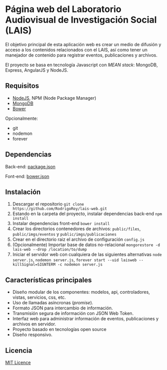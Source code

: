 # Página web del Laboratorio Audiovisual de Investigación Social (LAIS)

El objetivo principal de esta aplicación web es crear un medio de difusión y acceso a los contenidos relacionados con el LAIS, así como tener un manejador de contenido para registrar eventos, publicaciones y archivos.

El proyecto se basa en tecnología Javascript con *MEAN stack*: MongoDB, Express, AngularJS y NodeJS.

## Requisitos

- [NodeJS](https://nodejs.org), NPM (Node Package Manager)
- [MongoDB](https://www.mongodb.org/)
- [Bower](http://bower.io/)

Opcionalmente:

- git
- nodemon
- forever

## Dependencias

Back-end: [package.json](https://github.com/RodrigoRoy/lais-web/blob/master/package.json)

Font-end: [bower.json](https://github.com/RodrigoRoy/lais-web/blob/master/bower.json)

## Instalación

1. Descargar el repositorio `git clone https://github.com/RodrigoRoy/lais-web.git`
2. Estando en la carpeta del proyecto, instalar dependencias back-end ``npm install``
3. Instalar dependencias front-end ``bower install``
4. Crear los directorios contenedores de archivos: ``public/files``, ``public/imgs/eventos`` y ``public/imgs/publicaciones``
5. Crear en el directorio raiz el archivo de configuración ``config.js``
6. (Opcionalmente) Importar base de datos no-relacional ``mongorestore -d lais-web --drop /location/to/dump``
7. Iniciar el servidor web con cualquiera de las siguientes alternativas ``node server.js``, ``nodemon server.js``, ``forever start --uid laisweb --killSignal=SIGNTERM -c nodemon server.js``

## Características principales

- Diseño modular de los componentes: modelos, api, controladores, vistas, servicios, css, etc.
- Uso de llamadas asíncronas (*promise*).
- Formato JSON para intercambio de información.
- Transmisión segura de información con JSON Web Token.
- Interfaz web para administrar información de eventos, publicaciones y archivos en servidor.
- Proyecto basado en tecnologías open source
- Diseño responsivo.

## Licencia
[MIT Licence](https://github.com/RodrigoRoy/lais-web/blob/master/LICENSE)